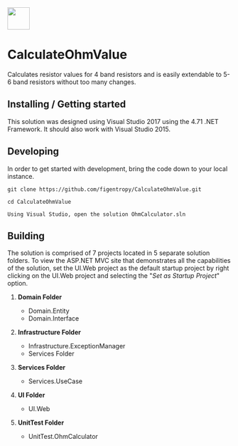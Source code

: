 <img src="http://clipground.com/images/electrical-resistance-clipart-5.jpg" width="50">

# CalculateOhmValue
Calculates resistor values for 4 band resistors and is easily extendable to 5-6 band resistors without too many changes.


## Installing / Getting started

This solution was designed using Visual Studio 2017 using the 4.71 .NET Framework.  It should also work with Visual Studio 2015.



## Developing

In order to get started with development, bring the code down to your local instance.

```shell
git clone https://github.com/figentropy/CalculateOhmValue.git

cd CalculateOhmValue

Using Visual Studio, open the solution OhmCalculator.sln
```


## Building

The solution is comprised of 7 projects located in 5 separate solution folders.  To view the ASP.NET MVC
site that demonstrates all the capabilities of the solution, set the UI.Web project as the default startup project by right clicking on the UI.Web project and selecting the "<i>Set as Startup Project</i>" option.


1. <b>Domain Folder</b>
   - Domain.Entity
   - Domain.Interface
   
2. <b>Infrastructure Folder</b>
   - Infrastructure.ExceptionManager
   - Services Folder

3. <b>Services Folder</b>
   - Services.UseCase

4. <b>UI Folder</b>
   - UI.Web

5. <b>UnitTest Folder</b>
   - UnitTest.OhmCalculator



